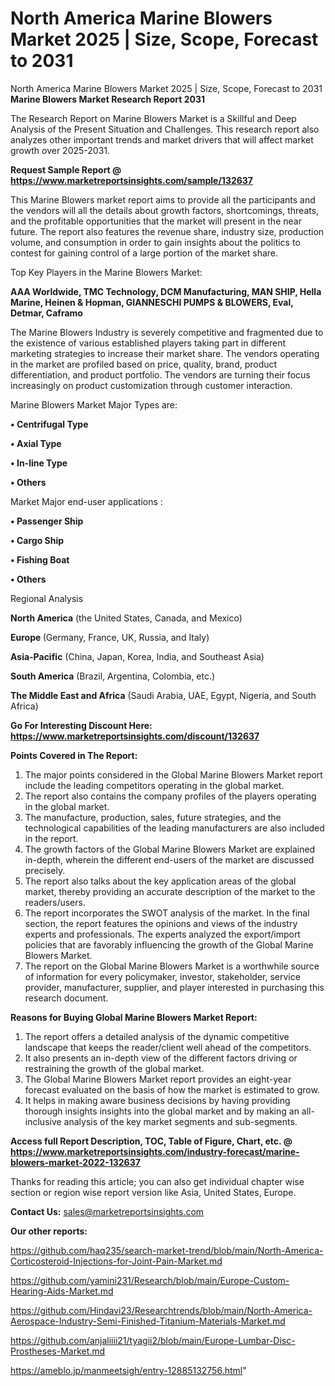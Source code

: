 # North America Marine Blowers Market 2025 | Size, Scope, Forecast to 2031
North America Marine Blowers Market 2025 | Size, Scope, Forecast to 2031
<strong>Marine Blowers Market Research Report 2031</strong>

The Research Report on Marine Blowers Market is a Skillful and Deep Analysis of the Present Situation and Challenges. This research report also analyzes other important trends and market drivers that will affect market growth over 2025-2031.

<strong>Request Sample Report @ <a href=https://www.marketreportsinsights.com/sample/132637>https://www.marketreportsinsights.com/sample/132637</a></strong>

This Marine Blowers market report aims to provide all the participants and the vendors will all the details about growth factors, shortcomings, threats, and the profitable opportunities that the market will present in the near future. The report also features the revenue share, industry size, production volume, and consumption in order to gain insights about the politics to contest for gaining control of a large portion of the market share.

Top Key Players in the Marine Blowers Market:

<strong>AAA Worldwide, TMC Technology, DCM Manufacturing, MAN SHIP, Hella Marine, Heinen & Hopman, GIANNESCHI PUMPS & BLOWERS, Eval, Detmar, Caframo</strong>

The Marine Blowers Industry is severely competitive and fragmented due to the existence of various established players taking part in different marketing strategies to increase their market share. The vendors operating in the market are profiled based on price, quality, brand, product differentiation, and product portfolio. The vendors are turning their focus increasingly on product customization through customer interaction.

Marine Blowers Market Major Types are:

<strong>• Centrifugal Type

• Axial Type

• In-line Type

• Others</strong>

Market Major end-user applications :

<strong>• Passenger Ship

• Cargo Ship

• Fishing Boat

• Others</strong>

Regional Analysis

</u><strong><b>North America</b></strong> (the United States, Canada, and Mexico)

<strong><b>Europe </b></strong>(Germany, France, UK, Russia, and Italy)

<strong><b>Asia-Pacific</b></strong> (China, Japan, Korea, India, and Southeast Asia)

<strong><b>South America</b></strong> (Brazil, Argentina, Colombia, etc.)

<strong><b>The Middle East and Africa</b></strong> (Saudi Arabia, UAE, Egypt, Nigeria, and South Africa)

<strong>Go For Interesting Discount Here: <a href=https://www.marketreportsinsights.com/discount/132637>https://www.marketreportsinsights.com/discount/132637</a></strong>

<strong>Points Covered in The Report:</strong>
<ol>
  <li>The major points considered in the Global Marine Blowers Market report include the leading competitors operating in the global market.</li>
  <li>The report also contains the company profiles of the players operating in the global market.</li>
  <li>The manufacture, production, sales, future strategies, and the technological capabilities of the leading manufacturers are also included in the report.</li>
  <li>The growth factors of the Global Marine Blowers Market are explained in-depth, wherein the different end-users of the market are discussed precisely.</li>
  <li>The report also talks about the key application areas of the global market, thereby providing an accurate description of the market to the readers/users.</li>
  <li>The report incorporates the SWOT analysis of the market. In the final section, the report features the opinions and views of the industry experts and professionals. The experts analyzed the export/import policies that are favorably influencing the growth of the Global Marine Blowers Market.</li>
  <li>The report on the Global Marine Blowers Market is a worthwhile source of information for every policymaker, investor, stakeholder, service provider, manufacturer, supplier, and player interested in purchasing this research document.</li>
</ol>
<strong>Reasons for Buying Global Marine Blowers Market Report:</strong>

<ol>
  <li>The report offers a detailed analysis of the dynamic competitive landscape that keeps the reader/client well ahead of the competitors.</li>
  <li>It also presents an in-depth view of the different factors driving or restraining the growth of the global market.</li>
  <li>The Global Marine Blowers Market report provides an eight-year forecast evaluated on the basis of how the market is estimated to grow.</li>
  <li>It helps in making aware business decisions by having providing thorough insights insights into the global market and by making an all-inclusive analysis of the key market segments and sub-segments.</li>
</ol>
<strong>Access full Report Description, TOC, Table of Figure, Chart, etc. @ <a href=https://www.marketreportsinsights.com/industry-forecast/marine-blowers-market-2022-132637>https://www.marketreportsinsights.com/industry-forecast/marine-blowers-market-2022-132637</a></strong>


Thanks for reading this article; you can also get individual chapter wise section or region wise report version like Asia, United States, Europe.

<strong>Contact Us:</strong>
sales@marketreportsinsights.com

<strong>Our other reports:</strong>

<a href=https://github.com/haq235/search-market-trend/blob/main/North-America-Corticosteroid-Injections-for-Joint-Pain-Market.md>https://github.com/haq235/search-market-trend/blob/main/North-America-Corticosteroid-Injections-for-Joint-Pain-Market.md</a>

<a href=https://github.com/yamini231/Research/blob/main/Europe-Custom-Hearing-Aids-Market.md>https://github.com/yamini231/Research/blob/main/Europe-Custom-Hearing-Aids-Market.md</a>

<a href=https://github.com/Hindavi23/Researchtrends/blob/main/North-America-Aerospace-Industry-Semi-Finished-Titanium-Materials-Market.md>https://github.com/Hindavi23/Researchtrends/blob/main/North-America-Aerospace-Industry-Semi-Finished-Titanium-Materials-Market.md</a>

<a href=https://github.com/anjaliiii21/tyagii2/blob/main/Europe-Lumbar-Disc-Prostheses-Market.md>https://github.com/anjaliiii21/tyagii2/blob/main/Europe-Lumbar-Disc-Prostheses-Market.md</a>

<a href=https://ameblo.jp/manmeetsigh/entry-12885132756.html>https://ameblo.jp/manmeetsigh/entry-12885132756.html</a>"
